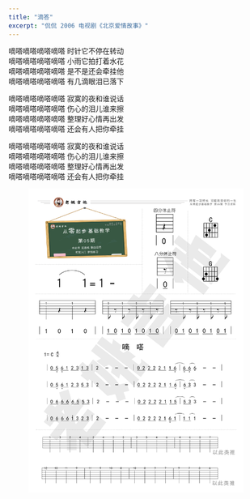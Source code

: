 ```yaml
---
title: "滴答"
excerpt: "侃侃 2006 电视剧《北京爱情故事》"
---
```


嘀嗒嘀嗒嘀嗒嘀嗒 时针它不停在转动  
嘀嗒嘀嗒嘀嗒嘀嗒 小雨它拍打着水花  
嘀嗒嘀嗒嘀嗒嘀嗒 是不是还会牵挂他  
嘀嗒嘀嗒嘀嗒嘀嗒 有几滴眼泪已落下  

嘀嗒嘀嗒嘀嗒嘀嗒 寂寞的夜和谁说话  
嘀嗒嘀嗒嘀嗒嘀嗒 伤心的泪儿谁来擦  
嘀嗒嘀嗒嘀嗒嘀嗒 整理好心情再出发  
嘀嗒嘀嗒嘀嗒嘀嗒 还会有人把你牵挂  

嘀嗒嘀嗒嘀嗒嘀嗒 寂寞的夜和谁说话  
嘀嗒嘀嗒嘀嗒嘀嗒 伤心的泪儿谁来擦  
嘀嗒嘀嗒嘀嗒嘀嗒 整理好心情再出发  
嘀嗒嘀嗒嘀嗒嘀嗒 还会有人把你牵挂  

<figure>
  <a href="/assets/guitar/05-dida.jpg">
    <img src="/assets/guitar/05-dida.jpg">
  </a>
</figure>
